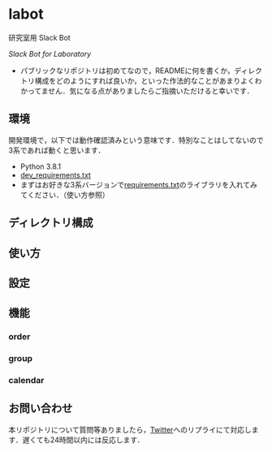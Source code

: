 # labot
研究室用 Slack Bot

*Slack Bot for Laboratory*

- パブリックなリポジトリは初めてなので，READMEに何を書くか，ディレクトリ構成をどのようにすれば良いか，といった作法的なことがあまりよくわかってません．気になる点がありましたらご指摘いただけると幸いです．

## 環境
開発環境で，以下では動作確認済みという意味です．特別なことはしてないので3系であれば動くと思います．

- Python 3.8.1
- [dev_requirements.txt](./dev_requirements.txt)
- まずはお好きな3系バージョンで[requirements.txt](./requirements.txt)のライブラリを入れてみてください．（使い方参照）

## ディレクトリ構成


## 使い方


## 設定


## 機能

### order

### group

### calendar


## お問い合わせ
本リポジトリについて質問等ありましたら，[Twitter](https://twitter.com/nyu923)へのリプライにて対応します．遅くても24時間以内には反応します．
